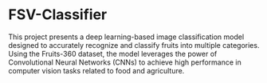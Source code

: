 # FSV-Classifier
This project presents a deep learning-based image classification model designed to accurately recognize and classify fruits into multiple categories. Using the Fruits-360 dataset, the model leverages the power of Convolutional Neural Networks (CNNs) to achieve high performance in computer vision tasks related to food and agriculture.
